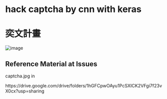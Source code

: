 hack captcha by cnn with keras
=========================================

# 奕文計畫


![image](https://github.com/cbc106013/captcha_cnn/blob/master/acc94%25.png)


## Reference Material at Issues

<p>captcha.jpg in</p>
<p>https://drive.google.com/drive/folders/1hGFCpwOAyu1PcSXICK2VFgi7f23vX0cx?usp=sharing</p>
